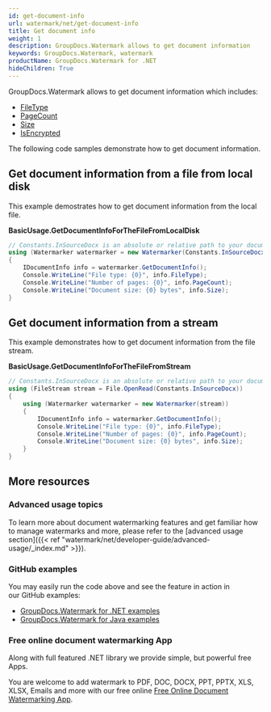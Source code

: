 ```yaml
---
id: get-document-info
url: watermark/net/get-document-info
title: Get document info
weight: 1
description: GroupDocs.Watermark allows to get document information
keywords: GroupDocs.Watermark, watermark
productName: GroupDocs.Watermark for .NET
hideChildren: True
---
```

GroupDocs.Watermark allows to get document information which includes:

* [FileType](https://apireference.groupdocs.com/net/watermark/groupdocs.watermark.common/idocumentinfo/properties/filetype)
* [PageCount](https://apireference.groupdocs.com/net/watermark/groupdocs.watermark.common/idocumentinfo/properties/pagecount)
* [Size](https://apireference.groupdocs.com/net/watermark/groupdocs.watermark.common/idocumentinfo/properties/size)
* [IsEncrypted](https://apireference.groupdocs.com/net/watermark/groupdocs.watermark.common/idocumentinfo/properties/isencrypted)

The following code samples demonstrate how to get document information.

## Get document information from a file from local disk

This example demostrates how to get document information from the local file.

**BasicUsage.GetDocumentInfoForTheFileFromLocalDisk**

```csharp
// Constants.InSourceDocx is an absolute or relative path to your document. Ex: @"C:\Docs\source.docx"
using (Watermarker watermarker = new Watermarker(Constants.InSourceDocx))
{
    IDocumentInfo info = watermarker.GetDocumentInfo();
    Console.WriteLine("File type: {0}", info.FileType);
    Console.WriteLine("Number of pages: {0}", info.PageCount);
    Console.WriteLine("Document size: {0} bytes", info.Size);
}
```

## Get document information from a stream

This example demonstrates how to get document information from the file stream.

**BasicUsage.GetDocumentInfoForTheFileFromStream**

```csharp
// Constants.InSourceDocx is an absolute or relative path to your document. Ex: @"C:\Docs\source.docx"
using (FileStream stream = File.OpenRead(Constants.InSourceDocx))
{
    using (Watermarker watermarker = new Watermarker(stream))
    {
        IDocumentInfo info = watermarker.GetDocumentInfo();
        Console.WriteLine("File type: {0}", info.FileType);
        Console.WriteLine("Number of pages: {0}", info.PageCount);
        Console.WriteLine("Document size: {0} bytes", info.Size);
    }
}
```

## More resources

### Advanced usage topics

To learn more about document watermarking features and get familiar how to manage watermarks and more, please refer to the [advanced usage section]({{< ref "watermark/net/developer-guide/advanced-usage/_index.md" >}}).

### GitHub examples

You may easily run the code above and see the feature in action in our GitHub examples:

* [GroupDocs.Watermark for .NET examples](https://github.com/groupdocs-watermark/GroupDocs.Watermark-for-.NET)
* [GroupDocs.Watermark for Java examples](https://github.com/groupdocs-watermark/GroupDocs.Watermark-for-Java)

### Free online document watermarking App

Along with full featured .NET library we provide simple, but powerful free Apps.

You are welcome to add watermark to PDF, DOC, DOCX, PPT, PPTX, XLS, XLSX, Emails and more with our free online [Free Online Document Watermarking App](https://products.groupdocs.app/watermark).
